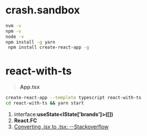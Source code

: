 <!--
 * @Descripttion :
 * @Author       : zhangming
 * @Date         : 2021-09-20 11:10:54
 * @LastEditors  : zhangming
 * @LastEditTime : 2021-09-21 16:34:37
-->

# crash.sandbox

```bash
nvm -v
npm -v
node -v
npm install -g yarn
 npm install create-react-app -g
```

# react-with-ts

> **App.tsx**

```bash
create-react-app --templete typescript react-with-ts
cd react-with-ts && yarn start
```

1. interface:**useState<IState['brands']>([])**
2. **React.FC<IProps>**
3. [Converting .jsx to .tsx: --Stackoverflow](https://stackoverflow.com/questions/55015303/reactjs-error-enoent-no-such-file-or-directory-open-after-converting-jsx)
